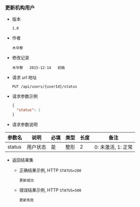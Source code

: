 ### 更新机构用户

+ 版本

  ```
  1.0
  ```

+ 作者

  ```
  木华黎
  ```

+ 修改记录

  ```
  木华黎   2015-12-14   初稿
  ```

+ 请求 url 地址

  ```
  PUT /api/users/{userId}/status
  ```

+ 请求参数示例

  ```json
  {
    "status": 1
  }
  ```

+ 请求参数说明

参数名 |  说明 | 必填 | 类型 | 长度 | 备注
-------|-------|------|------|------|-----
status | 用户状态 | 是 | 整形 | 2 | 0: 未激活, 1: 正常


+ 返回结果集
  - 正确结果示例, HTTP `STATUS=200`

    ```
    更新成功
    ```

  - 错误结果示例, HTTP `STATUS=500`

    ```
    更新失败
    ```
